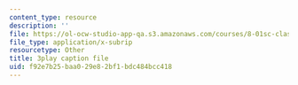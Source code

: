 ```yaml
---
content_type: resource
description: ''
file: https://ol-ocw-studio-app-qa.s3.amazonaws.com/courses/8-01sc-classical-mechanics-fall-2016/f92e7b25baa029e82bf1bdc484bcc418_i2_731Gi9bg.srt
file_type: application/x-subrip
resourcetype: Other
title: 3play caption file
uid: f92e7b25-baa0-29e8-2bf1-bdc484bcc418
---
```

